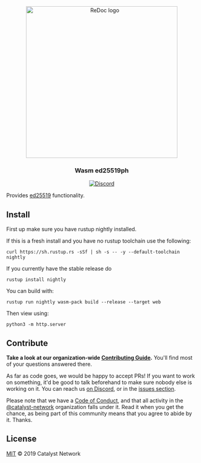 <div align="center">
  <img alt="ReDoc logo" src="https://raw.githubusercontent.com/catalyst-network/Community/master/media-pack/logo.png" width="400px" />

  ### Wasm ed25519ph

[![Discord](https://img.shields.io/discord/629667101774446593?color=blueviolet&label=discord)](https://discord.gg/anTP7xm)
</div>

Provides [ed25519](https://github.com/dalek-cryptography/ed25519-dalek) functionality.

## Install

First up make sure you have rustup nightly installed.

If this is a fresh install and you have no rustup toolchain use the following:

```
curl https://sh.rustup.rs -sSf | sh -s -- -y --default-toolchain nightly
```

If you currently have the stable release do

```
rustup install nightly
```

You can build with:

```rustup run nightly wasm-pack build --release --target web```

Then view using:

```python3 -m http.server```

## Contribute

**Take a look at our organization-wide [Contributing Guide](https://github.com/catalyst-network/Community/blob/master/CONTRIBUTING.md).** You'll find most of your questions answered there.

As far as code goes, we would be happy to accept PRs! If you want to work on something, it'd be good to talk beforehand to make sure nobody else is working on it. You can reach us [on Discord](https://discord.gg/anTP7xm), or in the [issues section](https://github.com/catalyst-network/wasm-ed25519ph/issues).

Please note that we have a [Code of Conduct](CODE_OF_CONDUCT.md), and that all activity in the [@catalyst-network](https://github.com/catalyst-network) organization falls under it. Read it when you get the chance, as being part of this community means that you agree to abide by it. Thanks.

## License

[MIT](LICENSE) © 2019 Catalyst Network
